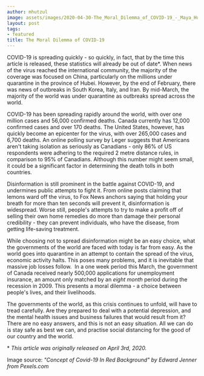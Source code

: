```yaml
---
author: mhutzul
image: assets/images/2020-04-30-The_Moral_Dilemma_of_COVID-19_-_Maya_Hutzul_photo.jpg
layout: post
tags:
- featured
title: The Moral Dilemma of COVID-19
---
```


COVID-19 is spreading quickly - so quickly, in fact, that by the time
this article is released, these statistics will already be out of
date\*. When news of the virus reached the international community, the
majority of the coverage was focused on China, particularly on the
millions under quarantine in the province of Hubei. However, by the end
of February, there was news of outbreaks in South Korea, Italy, and
Iran. By mid-March, the majority of the world was under quarantine as
outbreaks spread across the world. 

COVID-19 has been spreading rapidly around the world, with over one
million cases and 56,000 confirmed deaths. Canada currently has 12,000
confirmed cases and over 170 deaths. The United States, however, has
quickly become an epicenter for the virus, with over 265,000 cases and
6,700 deaths. An online polling survey by Leger suggests that Americans
aren\'t taking isolation as seriously as Canadians - only 86% of US
respondents were adhering to the required 2 metre distance rules, in
comparison to 95% of Canadians. Although this number might seem small,
it could be a significant factor in determining the death tolls in both
countries. 

Disinformation is still prominent in the battle against COVID-19, and
undermines public attempts to fight it. From online posts claiming that
lemons ward off the virus, to Fox News anchors saying that holding your
breath for more than ten seconds will prevent it, disinformation is
widespread. Worse still, people's attempts to try to make a profit off
of selling their own home remedies do more than damage their personal
credibility - they can prevent individuals, who have the disease, from
getting life-saving treatment.

While choosing not to spread disinformation might be an easy choice,
what the governments of the world are faced with today is far from easy.
As the world goes into quarantine in an attempt to contain the spread of
the virus, economic activity halts. This poses many problems, and it is
inevitable that massive job losses follow.  In a one week period this
March, the government of Canada received nearly 500,000 applications for
unemployment insurance, an amount only matched by an *eight* *month*
period during the recession in 2009. This presents a moral dilemma - a
choice between people's lives, and their livelihoods. 

The governments of the world, as this crisis continues to unfold, will
have to tread carefully. Are they prepared to deal with a potential
depression, and the mental health issues and business failures that
would result from it? There are no easy answers, and this is not an easy
situation. All we can do is stay safe as best we can, and practise
social distancing for the good of our country and the world. 

\* *This article was originally released on April 3rd, 2020.*

Image source: *"Concept of Covid-19 In Red Background" by Edward Jenner
from Pexels.com*
